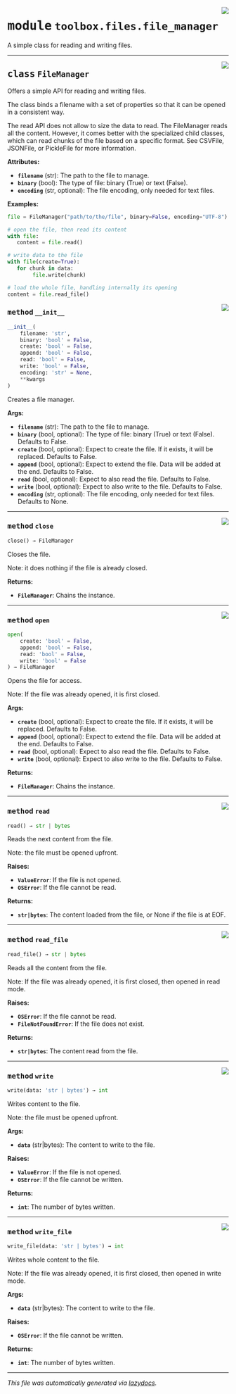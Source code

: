 <!-- markdownlint-disable -->

<a href="../toolbox/files/file_manager.py#L0"><img align="right" style="float:right;" src="https://img.shields.io/badge/-source-cccccc?style=flat-square"></a>

# <kbd>module</kbd> `toolbox.files.file_manager`
A simple class for reading and writing files. 



---

<a href="../toolbox/files/file_manager.py#L9"><img align="right" style="float:right;" src="https://img.shields.io/badge/-source-cccccc?style=flat-square"></a>

## <kbd>class</kbd> `FileManager`
Offers a simple API for reading and writing files. 

The class binds a filename with a set of properties so that it can be opened in a consistent way. 

The read API does not allow to size the data to read. The FileManager reads all the content. However, it comes better with the specialized child classes, which can read chunks of the file based on a specific format. See CSVFile, JSONFile, or PickleFile for more information. 



**Attributes:**
 
 - <b>`filename`</b> (str):  The path to the file to manage. 
 - <b>`binary`</b> (bool):  The type of file: binary (True) or text (False). 
 - <b>`encoding`</b> (str, optional):  The file encoding, only needed for text files. 



**Examples:**
 ```python
file = FileManager("path/to/the/file", binary=False, encoding="UTF-8")

# open the file, then read its content
with file:
    content = file.read()

# write data to the file
with file(create=True):
    for chunk in data:
         file.write(chunk)

# load the whole file, handling internally its opening
content = file.read_file()
``` 

<a href="../toolbox/files/file_manager.py#L42"><img align="right" style="float:right;" src="https://img.shields.io/badge/-source-cccccc?style=flat-square"></a>

### <kbd>method</kbd> `__init__`

```python
__init__(
    filename: 'str',
    binary: 'bool' = False,
    create: 'bool' = False,
    append: 'bool' = False,
    read: 'bool' = False,
    write: 'bool' = False,
    encoding: 'str' = None,
    **kwargs
)
```

Creates a file manager. 



**Args:**
 
 - <b>`filename`</b> (str):  The path to the file to manage. 
 - <b>`binary`</b> (bool, optional):  The type of file: binary (True) or text (False). Defaults to False. 
 - <b>`create`</b> (bool, optional):  Expect to create the file. If it exists, it will be replaced. Defaults to False. 
 - <b>`append`</b> (bool, optional):  Expect to extend the file. Data will be added at the end. Defaults to False. 
 - <b>`read`</b> (bool, optional):  Expect to also read the file. Defaults to False. 
 - <b>`write`</b> (bool, optional):  Expect to also write to the file. Defaults to False. 
 - <b>`encoding`</b> (str, optional):  The file encoding, only needed for text files. Defaults to None. 




---

<a href="../toolbox/files/file_manager.py#L114"><img align="right" style="float:right;" src="https://img.shields.io/badge/-source-cccccc?style=flat-square"></a>

### <kbd>method</kbd> `close`

```python
close() → FileManager
```

Closes the file. 

Note: it does nothing if the file is already closed. 



**Returns:**
 
 - <b>`FileManager`</b>:  Chains the instance. 

---

<a href="../toolbox/files/file_manager.py#L79"><img align="right" style="float:right;" src="https://img.shields.io/badge/-source-cccccc?style=flat-square"></a>

### <kbd>method</kbd> `open`

```python
open(
    create: 'bool' = False,
    append: 'bool' = False,
    read: 'bool' = False,
    write: 'bool' = False
) → FileManager
```

Opens the file for access. 

Note: If the file was already opened, it is first closed. 



**Args:**
 
 - <b>`create`</b> (bool, optional):  Expect to create the file. If it exists, it will be replaced. Defaults to False. 
 - <b>`append`</b> (bool, optional):  Expect to extend the file. Data will be added at the end. Defaults to False. 
 - <b>`read`</b> (bool, optional):  Expect to also read the file. Defaults to False. 
 - <b>`write`</b> (bool, optional):  Expect to also write to the file. Defaults to False. 



**Returns:**
 
 - <b>`FileManager`</b>:  Chains the instance. 

---

<a href="../toolbox/files/file_manager.py#L161"><img align="right" style="float:right;" src="https://img.shields.io/badge/-source-cccccc?style=flat-square"></a>

### <kbd>method</kbd> `read`

```python
read() → str | bytes
```

Reads the next content from the file. 

Note: the file must be opened upfront. 



**Raises:**
 
 - <b>`ValueError`</b>:  If the file is not opened. 
 - <b>`OSError`</b>:  If the file cannot be read. 



**Returns:**
 
 - <b>`str|bytes`</b>:  The content loaded from the file, or None if the file is at EOF. 

---

<a href="../toolbox/files/file_manager.py#L129"><img align="right" style="float:right;" src="https://img.shields.io/badge/-source-cccccc?style=flat-square"></a>

### <kbd>method</kbd> `read_file`

```python
read_file() → str | bytes
```

Reads all the content from the file. 

Note: If the file was already opened, it is first closed, then opened in read mode. 



**Raises:**
 
 - <b>`OSError`</b>:  If the file cannot be read. 
 - <b>`FileNotFoundError`</b>:  If the file does not exist. 



**Returns:**
 
 - <b>`str|bytes`</b>:  The content read from the file. 

---

<a href="../toolbox/files/file_manager.py#L178"><img align="right" style="float:right;" src="https://img.shields.io/badge/-source-cccccc?style=flat-square"></a>

### <kbd>method</kbd> `write`

```python
write(data: 'str | bytes') → int
```

Writes content to the file. 

Note: the file must be opened upfront. 



**Args:**
 
 - <b>`data`</b> (str|bytes):  The content to write to the file. 



**Raises:**
 
 - <b>`ValueError`</b>:  If the file is not opened. 
 - <b>`OSError`</b>:  If the file cannot be written. 



**Returns:**
 
 - <b>`int`</b>:  The number of bytes written. 

---

<a href="../toolbox/files/file_manager.py#L144"><img align="right" style="float:right;" src="https://img.shields.io/badge/-source-cccccc?style=flat-square"></a>

### <kbd>method</kbd> `write_file`

```python
write_file(data: 'str | bytes') → int
```

Writes whole content to the file. 

Note: If the file was already opened, it is first closed, then opened in write mode. 



**Args:**
 
 - <b>`data`</b> (str|bytes):  The content to write to the file. 



**Raises:**
 
 - <b>`OSError`</b>:  If the file cannot be written. 



**Returns:**
 
 - <b>`int`</b>:  The number of bytes written. 




---

_This file was automatically generated via [lazydocs](https://github.com/ml-tooling/lazydocs)._

